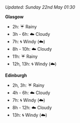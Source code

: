 *Updated: Sunday 22nd May 01:30*

**Glasgow**

* 2h: :umbrella: Rainy
* 3h - 6h: :cloud: Cloudy
* 7h: :cyclone: Windy (:cloud:)
* 8h - 10h: :cloud: Cloudy
* 11h: :umbrella: Rainy
* 12h, 13h: :cyclone: Windy (:cloud:)

**Edinburgh**

* 2h, 3h: :umbrella: Rainy
* 4h - 6h: :cloud: Cloudy
* 7h: :cyclone: Windy (:cloud:)
* 8h - 12h: :cloud: Cloudy
* 13h: :cyclone: Windy (:cloud:)
